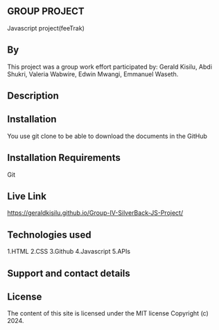 ## GROUP PROJECT
Javascript project(feeTrak)
## By 
This project was a group work effort participated by:
Gerald Kisilu,
Abdi Shukri,
Valeria Wabwire,
Edwin Mwangi,
Emmanuel Waseth.

## Description


## Installation
You use git clone to be able to download the documents in the GitHub


## Installation Requirements
Git

## Live Link
https://geraldkisilu.github.io/Group-IV-SilverBack-JS-Project/

## Technologies used
1.HTML
 2.CSS
 3.Github
 4.Javascript
5.APIs

## Support and contact details


## License
The content of this site is licensed under the MIT license Copyright (c) 2024.
